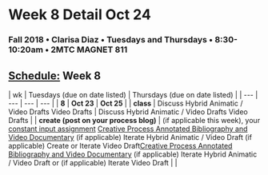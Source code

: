 # Week 8 Detail Oct 24

### Fall 2018 • Clarisa Diaz • Tuesdays and Thursdays • 8:30-10:20am • 2MTC MAGNET 811

## [Schedule:](./) Week 8

| wk | Tuesdays \(due on date listed\) | Thursdays \(due on date listed\) |
| --- | --- | --- | --- |
| **8** | **Oct 23** | **Oct 25** |
| **class** | Discuss Hybrid Animatic / Video Drafts Video Drafts |  Discuss Hybrid Animatic / Video Drafts Video Drafts |
| **create \(post on your process blog\)** |  \(if applicable this week\), your [constant input assignment](../assignments/constant-input-or-output.md)   [Creative Process Annotated Bibliography and Video Documentary](../projects/creative-process-annotated-bibliography-and-video-documentary.md) \(if applicable\) Iterate Hybrid Animatic / Video Draft \(if applicable\) Create or Iterate Video Draft[Creative Process Annotated Bibliography and Video Documentary](../projects/creative-process-annotated-bibliography-and-video-documentary.md) \(if applicable\) Iterate Hybrid Animatic / Video Draft or \(if applicable\) Iterate Video Draft |  |

